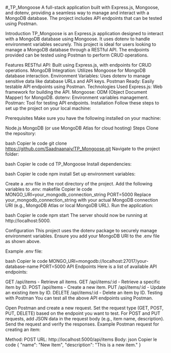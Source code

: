 #_TP_Mongoose
A full-stack application built with Express.js, Mongoose, and dotenv, providing a seamless way to manage and interact with a MongoDB database. The project includes API endpoints that can be tested using Postman.

Introduction
TP_Mongoose is an Express.js application designed to interact with a MongoDB database using Mongoose. It uses dotenv to handle environment variables securely. This project is ideal for users looking to manage a MongoDB database through a RESTful API. The endpoints provided can be tested using Postman to perform CRUD operations.

Features
RESTful API: Built using Express.js, with endpoints for CRUD operations.
MongoDB Integration: Utilizes Mongoose for MongoDB database interaction.
Environment Variables: Uses dotenv to manage sensitive data like database URLs and API keys.
Postman Ready: Easily testable API endpoints using Postman.
Technologies Used
Express.js: Web framework for building the API.
Mongoose: ODM (Object Document Mapper) for MongoDB.
dotenv: Environment variables management.
Postman: Tool for testing API endpoints.
Installation
Follow these steps to set up the project on your local machine:

Prerequisites
Make sure you have the following installed on your machine:

Node.js
MongoDB (or use MongoDB Atlas for cloud hosting)
Steps
Clone the repository:

bash
Copier le code
git clone https://github.com/Saadnaanaiy/TP_Mongoose.git
Navigate to the project folder:

bash
Copier le code
cd TP_Mongoose
Install dependencies:

bash
Copier le code
npm install
Set up environment variables:

Create a .env file in the root directory of the project.
Add the following variables to .env:
makefile
Copier le code
MONGO_URI=your_mongodb_connection_string
PORT=5000
Replace your_mongodb_connection_string with your actual MongoDB connection URI (e.g., MongoDB Atlas or local MongoDB URL).
Run the application:

bash
Copier le code
npm start
The server should now be running at http://localhost:5000.

Configuration
This project uses the dotenv package to securely manage environment variables. Ensure you add your MongoDB URI to the .env file as shown above.

Example .env file:

bash
Copier le code
MONGO_URI=mongodb://localhost:27017/your-database-name
PORT=5000
API Endpoints
Here is a list of available API endpoints:

GET /api/items - Retrieve all items.
GET /api/items/:id - Retrieve a specific item by ID.
POST /api/items - Create a new item.
PUT /api/items/:id - Update an existing item by ID.
DELETE /api/items/:id - Delete an item by ID.
Testing with Postman
You can test all the above API endpoints using Postman.

Open Postman and create a new request.
Set the request type (GET, POST, PUT, DELETE) based on the endpoint you want to test.
For POST and PUT requests, add JSON data in the request body (e.g., item name, description).
Send the request and verify the responses.
Example Postman request for creating an item:

Method: POST
URL: http://localhost:5000/api/items
Body:
json
Copier le code
{
  "name": "New Item",
  "description": "This is a new item."
}
